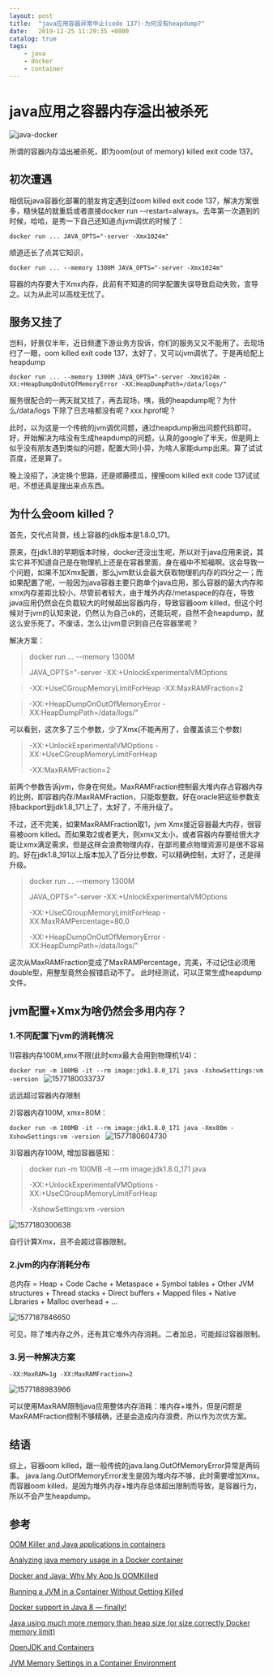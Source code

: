 ```yaml
---
layout: post
title:  "java应用容器异常中止(code 137)-为何没有heapdump?"
date:   2019-12-25 11:29:35 +0800
catalog: true
tags:
    - java
    - docker
    - container
---
```

# java应用之容器内存溢出被杀死

![java-docker](https://user-images.githubusercontent.com/2216435/71412533-0c7b3e80-2689-11ea-8961-46f0dfa69c15.png)

所谓的容器内存溢出被杀死，即为oom(out of memory) killed exit code 137。

## 初次遭遇
相信玩java容器化部署的朋友肯定遇到过oom killed exit code 137，解决方案很多，糙快猛的就重启或者直接docker run --restart=always。去年第一次遇到的时候，哈哈，是秀一下自己还知道点jvm调优的时候了：

`docker run ... JAVA_OPTS="-server -Xmx1024m"`

顺道还长了点其它知识，

`docker run ... --memory 1300M JAVA_OPTS="-server -Xmx1024m"`

容器的内存要大于Xmx内存，此前有不知道的同学配置失误导致启动失败，宣导之。以为从此可以高枕无忧了。

## 服务又挂了
岂料，好景仅半年，近日频遭下游业务方投诉，你们的服务又又不能用了。去现场扫了一眼，oom killed exit code 137，太好了，又可以jvm调优了。于是再给配上heapdump


`docker run ... --memory 1300M JAVA_OPTS="-server -Xmx1024m -XX:+HeapDumpOnOutOfMemoryError -XX:HeapDumpPath=/data/logs/"`


服务很配合的一两天就又挂了，再去现场，咦，我的heapdump呢？为什么/data/logs 下除了日志啥都没有呢？xxx.hprof呢？

此时，以为这是一个传统的jvm调优问题，通过heapdump揪出问题代码即可。好，开始解决为啥没有生成heapdump的问题，认真的google了半天，但是网上似乎没有朋友遇到类似的问题，配置大同小异，为啥人家能dump出来。算了试试百度，还是算了。

晚上没招了，决定换个思路，还是顺藤摸瓜，搜搜oom killed exit code 137试试吧，不想还真是搜出来点东西。

## 为什么会oom killed？
首先，交代点背景，线上容器的jdk版本是1.8.0_171。

原来，在jdk1.8的早期版本时候，docker还没出生呢，所以对于java应用来说，其实它并不知道自己是在物理机上还是在容器里面，身在福中不知福啊。这会导致一个问题，如果不加Xmx配置，那么jvm默认会最大获取物理机内存的四分之一；而如果配置了呢，一般因为java容器主要只跑单个java应用，那么容器的最大内存和xmx内存差距比较小，尽管前者较大，由于堆外内存/metaspace的存在，导致java应用仍然会在负载较大的时候超出容器内存，导致容器oom killed，但这个时候对于jvm的认知来说，仍然认为自己ok的，还能玩呢，自然不会heapdump，就这么安乐死了。不废话，怎么让jvm意识到自己在容器里呢？

解决方案：
>docker run ... --memory 1300M 
>
>JAVA_OPTS="-server -XX:+UnlockExperimentalVMOptions 

>-XX:+UseCGroupMemoryLimitForHeap  -XX:MaxRAMFraction=2 

>-XX:+HeapDumpOnOutOfMemoryError -XX:HeapDumpPath=/data/logs/"

可以看到，这次多了三个参数，少了Xmx(不能再用了，会覆盖该三个参数)
>-XX:+UnlockExperimentalVMOptions -XX:+UseCGroupMemoryLimitForHeap
>
>-XX:MaxRAMFraction=2

前两个参数告诉jvm，你身在何处。MaxRAMFraction控制最大堆内存占容器内存的比例，即容器内存/MaxRAMFraction，只能取整数。好在oracle把这些参数支持backport到jdk1.8_171上了，太好了，不用升级了。

不过，还不完美，如果MaxRAMFraction取1，jvm Xmx接近容器最大内存，很容易被oom killed。而如果取2或者更大，则xmx又太小，或者容器内存要给很大才能让xmx满足需求，但是这样会浪费物理内存，在鄙司要点物理资源可是很不容易的。好在jdk1.8_191以上版本加入了百分比参数，可以精确控制，太好了，还是得升级。

> docker run ... --memory 1300M 
> 
> JAVA_OPTS="-server -XX:+UnlockExperimentalVMOptions 
> 
> -XX:+UseCGroupMemoryLimitForHeap  -XX:MaxRAMPercentage=80.0 
> 
> -XX:+HeapDumpOnOutOfMemoryError -XX:HeapDumpPath=/data/logs/"

这次从MaxRAMFraction变成了MaxRAMPercentage，完美，不过记住必须用double型，用整型竟然会报错启动不了。
此时经测试，可以正常生成heapdump文件。

## jvm配置+Xmx为啥仍然会多用内存？
### 1.不同配置下jvm的消耗情况
1)容器内存100M,xmx不限(此时xmx最大会用到物理机1/4)：

`docker run -m 100MB -it --rm image:jdk1.8.0_171 java -XshowSettings:vm -version
`
![1577180033737](https://user-images.githubusercontent.com/2216435/71406614-b64fd080-2673-11ea-9737-77a4b4f5b434.jpg)

远远超过容器内存限制

2)容器内存100M, xmx=80M：

`docker run -m 100MB -it --rm image:jdk1.8.0_171 java -Xmx80m -XshowSettings:vm -version
`
![1577180604730](https://user-images.githubusercontent.com/2216435/71407183-59551a00-2675-11ea-913d-7f441dea1c3c.jpg)

3)容器内存100M, 增加容器感知：

>docker run -m 100MB -it --rm image:jdk1.8.0_171 java 
>
>-XX:+UnlockExperimentalVMOptions -XX:+UseCGroupMemoryLimitForHeap 
>
>-XshowSettings:vm -version

![1577180300638](https://user-images.githubusercontent.com/2216435/71407161-47737700-2675-11ea-9c24-472594fc5c51.jpg)

自行计算Xmx，且不会超过容器限制。

### 2.jvm的内存消耗分布
总内存 = Heap + Code Cache + Metaspace + Symbol tables +
               Other JVM structures + Thread stacks +
               Direct buffers + Mapped files +
               Native Libraries + Malloc overhead + ...
 
![1577187846650](https://user-images.githubusercontent.com/2216435/71411793-c83a6f00-2685-11ea-8c69-0ab5f6c52561.jpg)

可见，除了堆内存之外，还有其它堆外内存消耗。二者加总，可能超过容器限制。

### 3.另一种解决方案
`-XX:MaxRAM=1g -XX:MaxRAMFraction=2`

![1577188983966](https://user-images.githubusercontent.com/2216435/71412391-6e877400-2688-11ea-83ee-eacba3e255f6.jpg)

可以使用MaxRAM限制java应用整体内存消耗：堆内存+堆外，但是问题是MaxRAMFraction控制不够精确，还是会造成内存浪费，所以作为次优方案。

## 结语
综上，容器oom killed，跟一般传统的java.lang.OutOfMemoryError异常是两码事。
java.lang.OutOfMemoryError发生是因为堆内存不够，此时需要增加Xmx。而容器oom killed，是因为堆外内存+堆内存总体超出限制而导致，是容器行为，所以不会产生heapdump。

## 参考
[OOM Killer and Java applications in containers](https://medium.com/logistimo-engineering-blog/oom-killer-and-java-applications-c0dfd7f6b036)

[Analyzing java memory usage in a Docker container](http://trustmeiamadeveloper.com/2016/03/18/where-is-my-memory-java/)

[Docker and Java: Why My App Is OOMKilled](https://dzone.com/articles/why-my-java-application-is-oomkilled)

[Running a JVM in a Container Without Getting Killed](https://blog.csanchez.org/2017/05/31/running-a-jvm-in-a-container-without-getting-killed/)

[Docker support in Java 8 — finally!](https://blog.softwaremill.com/docker-support-in-new-java-8-finally-fd595df0ca54)

[Java using much more memory than heap size (or size correctly Docker memory limit)
](https://stackoverflow.com/questions/53451103/java-using-much-more-memory-than-heap-size-or-size-correctly-docker-memory-limi)

[OpenJDK and Containers
](https://developers.redhat.com/blog/2017/04/04/openjdk-and-containers/#more-433899)

[JVM Memory Settings in a Container Environment
](https://medium.com/adorsys/jvm-memory-settings-in-a-container-environment-64b0840e1d9e)





